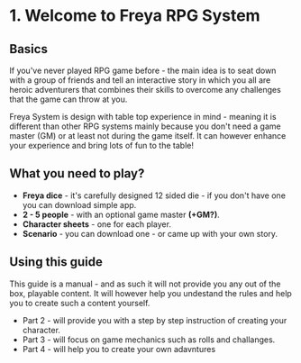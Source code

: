 # 1. Welcome to Freya RPG System

## Basics
If you've never played RPG game before - the main idea is to seat down with a group of friends and tell an interactive story in which you all are heroic adventurers that combines their skills to overcome any challenges that the game can throw at you.

Freya System is design with table top experience in mind - meaning it is different than other RPG systems mainly because you don't need a game master (GM) or at least not during the game itself. It can however enhance your experience and bring lots of fun to the table!

## What you need to play?

- **Freya dice** - it's carefully designed 12 sided die - if you don't have one you can download simple app.
- **2 - 5 people** - with an optional game master **(+GM?)**.
- **Character sheets** - one for each player.
- **Scenario** - you can download one - or came up with your own story.

## Using this guide
This guide is a manual - and as such it will not provide you any out of the box, playable content. It will however help you undestand the rules and help you to create such a content yourself.

- Part 2 - will provide you with a step by step instruction of creating your character.
- Part 3 - will focus on game mechanics such as rolls and challanges.
- Part 4 - will help you to create your own adavntures